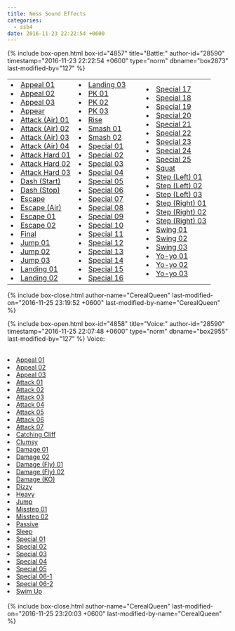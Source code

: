 ```yaml
---
title: Ness Sound Effects
categories:
  - ssb4
date: 2016-11-23 22:22:54 +0600
---
```

{% include box-open.html box-id="4857" title="Battle:" author-id="28590" timestamp="2016-11-23 22:22:54 +0600" type="norm" dbname="box2873" last-modified-by="127" %}
<table border="0" width="99%">
<tr><td width="33%">
<li><a href="Ness_Appeal_01.wav">Appeal 01</a><br /></li>
<li><a href="Ness_Appeal_02.wav">Appeal 02</a><br /></li>
<li><a href="Ness_Appeal_03.wav">Appeal 03</a><br /></li>
<li><a href="Ness_Appear_01.wav">Appear</a><br /></li>
<li><a href="Ness_Attack_Air_B01.wav">Attack (Air) 01</a><br /></li>
<li><a href="Ness_Attack_Air_F01.wav">Attack (Air) 02</a><br /></li>
<li><a href="Ness_Attack_Air_L01.wav">Attack (Air) 03</a><br /></li>
<li><a href="Ness_Attack_Air_N01.wav">Attack (Air) 04</a><br /></li>
<li><a href="Ness_Attack_Hard_H01.wav">Attack Hard 01</a><br /></li>
<li><a href="Ness_Attack_Hard_L01.wav">Attack Hard 02</a><br /></li>
<li><a href="Ness_Attack_Hard_S01.wav">Attack Hard 03</a><br /></li>
<li><a href="Ness_Dash_Start.wav">Dash (Start)</a><br /></li>
<li><a href="Ness_Dash_Stop.wav">Dash (Stop)</a><br /></li>
<li><a href="Ness_Escape.wav">Escape</a><br /></li>
<li><a href="Ness_Escape_Air.wav">Escape (Air)</a><br /></li>
<li><a href="Ness_Escape_B.wav">Escape 01</a><br /></li>
<li><a href="Ness_Escape_N.wav">Escape 02</a><br /></li>
<li><a href="Ness_Final_01.wav">Final</a><br /></li>
<li><a href="Ness_Jump_01.wav">Jump 01</a><br /></li>
<li><a href="Ness_Jump_02.wav">Jump 02</a><br /></li>
<li><a href="Ness_Jump_03.wav">Jump 03</a><br /></li>
<li><a href="Ness_Landing_01.wav">Landing 01</a><br /></li>
<li><a href="Ness_Landing_02.wav">Landing 02</a><br /></li>
</td><td width="33%">
<li><a href="Ness_Landing_03.wav">Landing 03</a><br /></li>
<li><a href="Ness_PK_l.wav">PK 01</a><br /></li>
<li><a href="Ness_PK_m.wav">PK 02</a><br /></li>
<li><a href="Ness_PK_s.wav">PK 03</a><br /></li>
<li><a href="Ness_Rise.wav">Rise</a><br /></li>
<li><a href="Ness_Smash_S01.wav">Smash 01</a><br /></li>
<li><a href="Ness_Smash_S02.wav">Smash 02</a><br /></li>
<li><a href="Ness_Special_C2_H01.wav">Special 01</a><br /></li>
<li><a href="Ness_Special_C2_L01.wav">Special 02</a><br /></li>
<li><a href="Ness_Special_C2_L02.wav">Special 03</a><br /></li>
<li><a href="Ness_Special_C2_N02.wav">Special 04</a><br /></li>
<li><a href="Ness_Special_C2_N05.wav">Special 05</a><br /></li>
<li><a href="Ness_Special_C2_S02.wav">Special 06</a><br /></li>
<li><a href="Ness_Special_C3_H02.wav">Special 07</a><br /></li>
<li><a href="Ness_Special_C3_S01.wav">Special 08</a><br /></li>
<li><a href="Ness_Special_H01.wav">Special 09</a><br /></li>
<li><a href="Ness_Special_H02.wav">Special 10</a><br /></li>
<li><a href="Ness_Special_H03.wav">Special 11</a><br /></li>
<li><a href="Ness_Special_H04.wav">Special 12</a><br /></li>
<li><a href="Ness_Special_L01.wav">Special 13</a><br /></li>
<li><a href="Ness_Special_L02.wav">Special 14</a><br /></li>
<li><a href="Ness_Special_N01.wav">Special 15</a><br /></li>
<li><a href="Ness_Special_N02.wav">Special 16</a><br /></li>
</td><td width="33%">
<li><a href="Ness_Special_N04.wav">Special 17</a><br /></li>
<li><a href="Ness_Special_N04_l.wav">Special 18</a><br /></li>
<li><a href="Ness_Special_N04_ll.wav">Special 19</a><br /></li>
<li><a href="Ness_Special_N04_m.wav">Special 20</a><br /></li>
<li><a href="Ness_Special_N04_s.wav">Special 21</a><br /></li>
<li><a href="Ness_Special_N05.wav">Special 22</a><br /></li>
<li><a href="Ness_Special_S01.wav">Special 23</a><br /></li>
<li><a href="Ness_Special_S02.wav">Special 24</a><br /></li>
<li><a href="Ness_Special_S03.wav">Special 25</a><br /></li>
<li><a href="Ness_Squat.wav">Squat</a><br /></li>
<li><a href="Ness_Step_Left_l.wav">Step (Left) 01</a><br /></li>
<li><a href="Ness_Step_Left_m.wav">Step (Left) 02</a><br /></li>
<li><a href="Ness_Step_Left_s.wav">Step (Left) 03</a><br /></li>
<li><a href="Ness_Step_Right_l.wav">Step (Right) 01</a><br /></li>
<li><a href="Ness_Step_Right_m.wav">Step (Right) 02</a><br /></li>
<li><a href="Ness_Step_Right_s.wav">Step (Right) 03</a><br /></li>
<li><a href="Ness_Swing_l.wav">Swing 01</a><br /></li>
<li><a href="Ness_Swing_m.wav">Swing 02</a><br /></li>
<li><a href="Ness_Swing_s.wav">Swing 03</a><br /></li>
<li><a href="Ness_Yoyo_Catch.wav">Yo-yo 01</a><br /></li>
<li><a href="Ness_Yoyo_Hold.wav">Yo-yo 02</a><br /></li>
<li><a href="Ness_Yoyo_Swing.wav">Yo-yo 03</a><br /></li>
</td></tr></table>
{% include box-close.html author-name="CerealQueen" last-modified-on="2016-11-25 23:19:52 +0600" last-modified-by-name="CerealQueen" %}

{% include box-open.html box-id="4858" title="Voice:" author-id="28590" timestamp="2016-11-25 22:07:48 +0600" type="norm" dbname="box2955" last-modified-by="127" %}
Voice:<br /><br />
<table1 />
<li><a href="Ness_Voice_Appeal_01.wav">Appeal 01</a><br /></li>
<li><a href="Ness_Voice_Appeal_02.wav">Appeal 02</a><br /></li>
<li><a href="Ness_Voice_Appeal_03.wav">Appeal 03</a><br /></li>
<li><a href="Ness_Voice_Attack_01.wav">Attack 01</a><br /></li>
<li><a href="Ness_Voice_Attack_02.wav">Attack 02</a><br /></li>
<li><a href="Ness_Voice_Attack_03.wav">Attack 03</a><br /></li>
<li><a href="Ness_Voice_Attack_04.wav">Attack 04</a><br /></li>
<li><a href="Ness_Voice_Attack_05.wav">Attack 05</a><br /></li>
<li><a href="Ness_Voice_Attack_06.wav">Attack 06</a><br /></li>
<li><a href="Ness_Voice_Attack_07.wav">Attack 07</a><br /></li>
<li><a href="Ness_Voice_Cliff_Catch.wav">Catching Cliff</a><br /></li>
<li><a href="Ness_Voice_Clumsy.wav">Clumsy</a><br /></li>
<li><a href="Ness_Voice_Damage_01.wav">Damage 01</a><br /></li>
<li><a href="Ness_Voice_Damage_02.wav">Damage 02</a><br /></li>
<li><a href="Ness_Voice_Damage_Fly_01.wav">Damage (Fly) 01</a><br /></li>
<li><a href="Ness_Voice_Damage_Fly_02.wav">Damage (Fly) 02</a><br /></li>
<table2 />
<li><a href="Ness_Voice_Damage_KO.wav">Damage (KO)</a><br /></li>
<li><a href="Ness_Voice_Dizzy.wav">Dizzy</a><br /></li>
<li><a href="Ness_Voice_Heavy_Get.wav">Heavy</a><br /></li>
<li><a href="Ness_Voice_Jump_01.wav">Jump</a><br /></li>
<li><a href="Ness_Voice_Miss_Foot_01.wav">Misstep 01</a><br /></li>
<li><a href="Ness_Voice_Miss_Foot_02.wav">Misstep 02</a><br /></li>
<li><a href="Ness_Voice_Passive.wav">Passive</a><br /></li>
<li><a href="Ness_Voice_Sleep.wav">Sleep</a><br /></li>
<li><a href="Ness_Voice_Special_001.wav">Special 01</a><br /></li>
<li><a href="Ness_Voice_Special_002.wav">Special 02</a><br /></li>
<li><a href="Ness_Voice_Special_003.wav">Special 03</a><br /></li>
<li><a href="Ness_Voice_Special_004.wav">Special 04</a><br /></li>
<li><a href="Ness_Voice_Special_005.wav">Special 05</a><br /></li>
<li><a href="Ness_Voice_Special_006.wav">Special 06-1</a><br /></li>
<li><a href="Ness_Voice_Special_006-2.wav">Special 06-2</a><br /></li>
<li><a href="Ness_Voice_Swim_Up.wav">Swim Up</a><br /></li>
<table3 />
<br />
{% include box-close.html author-name="CerealQueen" last-modified-on="2016-11-25 23:20:03 +0600" last-modified-by-name="CerealQueen" %}
